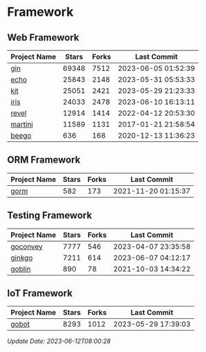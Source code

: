 # Framework

## Web Framework
| Project Name | Stars | Forks | Last Commit |
| ------------ | ----- | ----- | ----------- |
| [gin](https://github.com/gin-gonic/gin) | 69348 | 7512 | 2023-06-05 01:52:39 |
| [echo](https://github.com/labstack/echo) | 25843 | 2148 | 2023-05-31 05:53:33 |
| [kit](https://github.com/go-kit/kit) | 25051 | 2421 | 2023-05-29 21:23:33 |
| [iris](https://github.com/kataras/iris) | 24033 | 2478 | 2023-06-10 16:13:11 |
| [revel](https://github.com/revel/revel) | 12914 | 1414 | 2022-04-12 20:53:30 |
| [martini](https://github.com/go-martini/martini) | 11589 | 1131 | 2017-01-21 21:58:54 |
| [beego](https://github.com/astaxie/beego) | 636 | 168 | 2020-12-13 11:36:23 |

## ORM Framework
| Project Name | Stars | Forks | Last Commit |
| ------------ | ----- | ----- | ----------- |
| [gorm](https://github.com/jinzhu/gorm) | 582 | 173 | 2021-11-20 01:15:37 |

## Testing Framework
| Project Name | Stars | Forks | Last Commit |
| ------------ | ----- | ----- | ----------- |
| [goconvey](https://github.com/smartystreets/goconvey) | 7777 | 546 | 2023-04-07 23:35:58 |
| [ginkgo](https://github.com/onsi/ginkgo) | 7211 | 614 | 2023-06-07 04:12:17 |
| [goblin](https://github.com/franela/goblin) | 890 | 78 | 2021-10-03 14:34:22 |

## IoT Framework
| Project Name | Stars | Forks | Last Commit |
| ------------ | ----- | ----- | ----------- |
| [gobot](https://github.com/hybridgroup/gobot) | 8293 | 1012 | 2023-05-29 17:39:03 |

*Update Date: 2023-06-12T08:00:28*